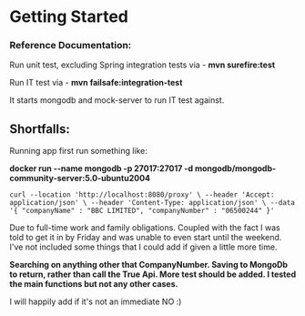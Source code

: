 # Getting Started

### Reference Documentation:

Run unit test, excluding Spring integration tests via - 
**mvn surefire:test**

Run IT test via - 
**mvn failsafe:integration-test**

It starts mongodb and mock-server to run IT test against.

## Shortfalls:

Running app first run something like:  

**docker run --name mongodb -p 27017:27017 -d mongodb/mongodb-community-server:5.0-ubuntu2004**


`curl --location 'http://localhost:8080/proxy' \
--header 'Accept: application/json' \
--header 'Content-Type: application/json' \
--data '{
"companyName" : "BBC LIMITED",
"companyNumber" : "06500244"
}'`

Due to full-time work and family obligations. Coupled with the fact I was told to get it in by Friday
and was unable to even start until the weekend. I've not included some things that I could add if given 
a little more time.

**Searching on anything other that CompanyNumber.
Saving to MongoDb to return, rather than call the True Api.
More test should be added. I tested the main functions but not any other cases.**

I will happily add if it's not an immediate NO :)


